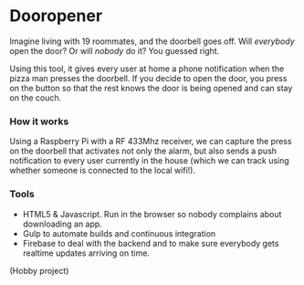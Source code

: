 # Dooropener

Imagine living with 19 roommates, and the doorbell goes off. Will _everybody_ open the door? Or will _nobody_ do it? You guessed right.

Using this tool, it gives every user at home a phone notification when the pizza man presses the doorbell. If you decide to open the door, you press on the button so 
that the rest knows the door is being opened and can stay on the couch. 


### How it works
Using a Raspberry Pi with a RF 433Mhz receiver, we can capture the press on the doorbell that activates not only the alarm, 
but also sends a push notification to every user currently in the house (which we can track using whether someone is connected to the local wifi!).


### Tools
- HTML5 & Javascript. Run in the browser so nobody complains about downloading an app.
- Gulp to automate builds and continuous integration
- Firebase to deal with the backend and to make sure everybody gets realtime updates arriving on time.



(Hobby project)
